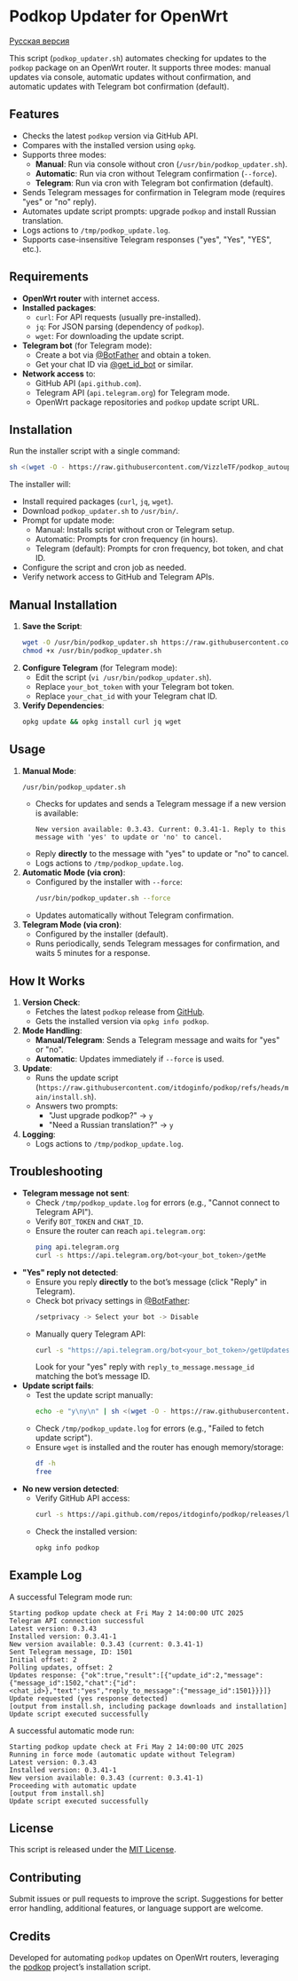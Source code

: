 # Podkop Updater for OpenWrt

[Русская версия](./README_ru.md)

This script (`podkop_updater.sh`) automates checking for updates to the `podkop` package on an OpenWrt router. It supports three modes: manual updates via console, automatic updates without confirmation, and automatic updates with Telegram bot confirmation (default).

## Features
- Checks the latest `podkop` version via GitHub API.
- Compares with the installed version using `opkg`.
- Supports three modes:
  - **Manual**: Run via console without cron (`/usr/bin/podkop_updater.sh`).
  - **Automatic**: Run via cron without Telegram confirmation (`--force`).
  - **Telegram**: Run via cron with Telegram bot confirmation (default).
- Sends Telegram messages for confirmation in Telegram mode (requires "yes" or "no" reply).
- Automates update script prompts: upgrade `podkop` and install Russian translation.
- Logs actions to `/tmp/podkop_update.log`.
- Supports case-insensitive Telegram responses ("yes", "Yes", "YES", etc.).

## Requirements
- **OpenWrt router** with internet access.
- **Installed packages**:
  - `curl`: For API requests (usually pre-installed).
  - `jq`: For JSON parsing (dependency of `podkop`).
  - `wget`: For downloading the update script.
- **Telegram bot** (for Telegram mode):
  - Create a bot via [@BotFather](https://t.me/BotFather) and obtain a token.
  - Get your chat ID via [@get_id_bot](https://t.me/get_id_bot) or similar.
- **Network access** to:
  - GitHub API (`api.github.com`).
  - Telegram API (`api.telegram.org`) for Telegram mode.
  - OpenWrt package repositories and `podkop` update script URL.

## Installation
Run the installer script with a single command:
```sh
sh <(wget -O - https://raw.githubusercontent.com/VizzleTF/podkop_autoupdater/refs/heads/main/install.sh)
```
The installer will:
- Install required packages (`curl`, `jq`, `wget`).
- Download `podkop_updater.sh` to `/usr/bin/`.
- Prompt for update mode:
  - Manual: Installs script without cron or Telegram setup.
  - Automatic: Prompts for cron frequency (in hours).
  - Telegram (default): Prompts for cron frequency, bot token, and chat ID.
- Configure the script and cron job as needed.
- Verify network access to GitHub and Telegram APIs.

## Manual Installation
1. **Save the Script**:
   ```sh
   wget -O /usr/bin/podkop_updater.sh https://raw.githubusercontent.com/VizzleTF/podkop_autoupdater/refs/heads/main/podkop_updater.sh
   chmod +x /usr/bin/podkop_updater.sh
   ```
2. **Configure Telegram** (for Telegram mode):
   - Edit the script (`vi /usr/bin/podkop_updater.sh`).
   - Replace `your_bot_token` with your Telegram bot token.
   - Replace `your_chat_id` with your Telegram chat ID.
3. **Verify Dependencies**:
   ```sh
   opkg update && opkg install curl jq wget
   ```

## Usage
1. **Manual Mode**:
   ```sh
   /usr/bin/podkop_updater.sh
   ```
   - Checks for updates and sends a Telegram message if a new version is available:
     ```
     New version available: 0.3.43. Current: 0.3.41-1. Reply to this message with 'yes' to update or 'no' to cancel.
     ```
   - Reply **directly** to the message with "yes" to update or "no" to cancel.
   - Logs actions to `/tmp/podkop_update.log`.
2. **Automatic Mode (via cron)**:
   - Configured by the installer with `--force`:
     ```sh
     /usr/bin/podkop_updater.sh --force
     ```
   - Updates automatically without Telegram confirmation.
3. **Telegram Mode (via cron)**:
   - Configured by the installer (default).
   - Runs periodically, sends Telegram messages for confirmation, and waits 5 minutes for a response.

## How It Works
1. **Version Check**:
   - Fetches the latest `podkop` release from [GitHub](https://api.github.com/repos/itdoginfo/podkop/releases/latest).
   - Gets the installed version via `opkg info podkop`.
2. **Mode Handling**:
   - **Manual/Telegram**: Sends a Telegram message and waits for "yes" or "no".
   - **Automatic**: Updates immediately if `--force` is used.
3. **Update**:
   - Runs the update script (`https://raw.githubusercontent.com/itdoginfo/podkop/refs/heads/main/install.sh`).
   - Answers two prompts:
     - "Just upgrade podkop?" → `y`
     - "Need a Russian translation?" → `y`
4. **Logging**:
   - Logs actions to `/tmp/podkop_update.log`.

## Troubleshooting
- **Telegram message not sent**:
  - Check `/tmp/podkop_update.log` for errors (e.g., "Cannot connect to Telegram API").
  - Verify `BOT_TOKEN` and `CHAT_ID`.
  - Ensure the router can reach `api.telegram.org`:
    ```sh
    ping api.telegram.org
    curl -s https://api.telegram.org/bot<your_bot_token>/getMe
    ```
- **"Yes" reply not detected**:
  - Ensure you reply **directly** to the bot’s message (click "Reply" in Telegram).
  - Check bot privacy settings in [@BotFather](https://t.me/BotFather):
    ```sh
    /setprivacy -> Select your bot -> Disable
    ```
  - Manually query Telegram API:
    ```sh
    curl -s "https://api.telegram.org/bot<your_bot_token>/getUpdates"
    ```
    Look for your "yes" reply with `reply_to_message.message_id` matching the bot’s message ID.
- **Update script fails**:
  - Test the update script manually:
    ```sh
    echo -e "y\ny\n" | sh <(wget -O - https://raw.githubusercontent.com/itdoginfo/podkop/refs/heads/main/install.sh)
    ```
  - Check `/tmp/podkop_update.log` for errors (e.g., "Failed to fetch update script").
  - Ensure `wget` is installed and the router has enough memory/storage:
    ```sh
    df -h
    free
    ```
- **No new version detected**:
  - Verify GitHub API access:
    ```sh
    curl -s https://api.github.com/repos/itdoginfo/podkop/releases/latest
    ```
  - Check the installed version:
    ```sh
    opkg info podkop
    ```

## Example Log
A successful Telegram mode run:
```
Starting podkop update check at Fri May 2 14:00:00 UTC 2025
Telegram API connection successful
Latest version: 0.3.43
Installed version: 0.3.41-1
New version available: 0.3.43 (current: 0.3.41-1)
Sent Telegram message, ID: 1501
Initial offset: 2
Polling updates, offset: 2
Updates response: {"ok":true,"result":[{"update_id":2,"message":{"message_id":1502,"chat":{"id":<chat_id>},"text":"yes","reply_to_message":{"message_id":1501}}}]}
Update requested (yes response detected)
[output from install.sh, including package downloads and installation]
Update script executed successfully
```

A successful automatic mode run:
```
Starting podkop update check at Fri May 2 14:00:00 UTC 2025
Running in force mode (automatic update without Telegram)
Latest version: 0.3.43
Installed version: 0.3.41-1
New version available: 0.3.43 (current: 0.3.41-1)
Proceeding with automatic update
[output from install.sh]
Update script executed successfully
```

## License
This script is released under the [MIT License](https://opensource.org/licenses/MIT).

## Contributing
Submit issues or pull requests to improve the script. Suggestions for better error handling, additional features, or language support are welcome.

## Credits
Developed for automating `podkop` updates on OpenWrt routers, leveraging the [podkop](https://github.com/itdoginfo/podkop) project’s installation script.